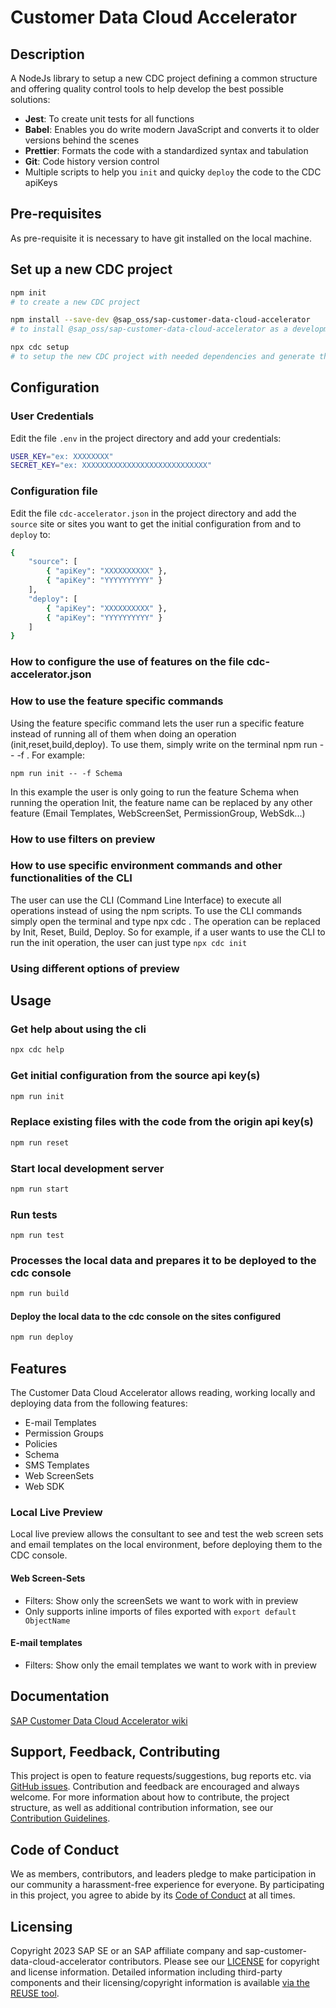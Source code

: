# Customer Data Cloud Accelerator

## Description <a id="description"></a>

A NodeJs library to setup a new CDC project defining a common structure and offering quality control tools to help develop the best possible solutions:

-   **Jest**: To create unit tests for all functions
-   **Babel**: Enables you do write modern JavaScript and converts it to older versions behind the scenes
-   **Prettier**: Formats the code with a standardized syntax and tabulation
-   **Git**: Code history version control
-   Multiple scripts to help you `init` and quicky `deploy` the code to the CDC apiKeys

## Pre-requisites <a id="requisites"></a>

As pre-requisite it is necessary to have git installed on the local machine.

## Set up a new CDC project <a id="setup"></a>

```sh
npm init
# to create a new CDC project

npm install --save-dev @sap_oss/sap-customer-data-cloud-accelerator
# to install @sap_oss/sap-customer-data-cloud-accelerator as a development dependency of the new project

npx cdc setup
# to setup the new CDC project with needed dependencies and generate the configuration files out of the box, to be able to use the different tools
```

## Configuration <a id="configuration"></a>

### User Credentials <a id="user-credentials"></a>

Edit the file `.env` in the project directory and add your credentials:

```sh
USER_KEY="ex: XXXXXXXX"
SECRET_KEY="ex: XXXXXXXXXXXXXXXXXXXXXXXXXXXX"
```

### Configuration file <a id="single-environment-configuration-file"></a>

Edit the file `cdc-accelerator.json` in the project directory and add the `source` site or sites you want to get the initial configuration from and to `deploy` to:

```sh
{
    "source": [
        { "apiKey": "XXXXXXXXXX" },
        { "apiKey": "YYYYYYYYYY" }
    ],
    "deploy": [
        { "apiKey": "XXXXXXXXXX" },
        { "apiKey": "YYYYYYYYYY" }
    ]
}
```

### How to configure the use of features on the file cdc-accelerator.json

### How to use the feature specific commands

Using the feature specific command lets the user run a specific feature instead of running all of them when doing an operation (init,reset,build,deploy).
To use them, simply write on the terminal npm run <operation> -- -f <feature>.
For example:

```
npm run init -- -f Schema
```

In this example the user is only going to run the feature Schema when running the operation Init, the feature name can be replaced by any other feature (Email Templates, WebScreenSet, PermissionGroup, WebSdk...)

### How to use filters on preview

### How to use specific environment commands and other functionalities of the CLI

The user can use the CLI (Command Line Interface) to execute all operations instead of using the npm scripts.
To use the CLI commands simply open the terminal and type npx cdc <operation>.
The operation can be replaced by Init, Reset, Build, Deploy.
So for example, if a user wants to use the CLI to run the init operation, the user can just type `npx cdc init`

### Using different options of preview

## Usage <a id="single-environment-usage"></a>

### Get help about using the cli <a id="single-environment-usage-help"></a>

```sh
npx cdc help
```

### Get initial configuration from the source api key(s) <a id="single-environment-usage-init"></a>

```sh
npm run init
```

### Replace existing files with the code from the origin api key(s) <a id="single-environment-usage-reset"></a>

```sh
npm run reset
```

### Start local development server <a id="single-environment-usage-start"></a>

```sh
npm run start
```

### Run tests <a id="single-environment-usage-test"></a>

```
npm run test
```

### Processes the local data and prepares it to be deployed to the cdc console <a id="single-environment-usage-build"></a>

```sh
npm run build
```

#### Deploy the local data to the cdc console on the sites configured <a id="single-environment-usage-deploy"></a>

```sh
npm run deploy
```

## Features <a id="features"></a>

The Customer Data Cloud Accelerator allows reading, working locally and deploying data from the following features:

-   E-mail Templates <a id="features-email-templates"></a>
-   Permission Groups <a id="features-permission-groups"></a>
-   Policies <a id="features-policies"></a>
-   Schema <a id="features-schema"></a>
-   SMS Templates <a id="features-sms-templates"></a>
-   Web ScreenSets <a id="features-webscreensets"></a>
-   Web SDK <a id="features-web-sdk"></a>

### Local Live Preview <a id="features-local-preview"></a>

Local live preview allows the consultant to see and test the web screen sets and email templates on the local environment, before deploying them to the CDC console.

#### Web Screen-Sets <a id="features-local-preview-web-screen-sets"></a>

-   Filters: Show only the screenSets we want to work with in preview
-   Only supports inline imports of files exported with `export default ObjectName`

#### E-mail templates <a id="features-local-preview-email-templates"></a>

-   Filters: Show only the email templates we want to work with in preview

## Documentation

[SAP Customer Data Cloud Accelerator wiki](https://github.com/SAP/sap-customer-data-cloud-accelerator/wiki)

## Support, Feedback, Contributing

This project is open to feature requests/suggestions, bug reports etc. via [GitHub issues](https://github.com/SAP/sap-customer-data-cloud-accelerator/issues). Contribution and feedback are encouraged and always welcome. For more information about how to contribute, the project structure, as well as additional contribution information, see our [Contribution Guidelines](CONTRIBUTING.md).

## Code of Conduct

We as members, contributors, and leaders pledge to make participation in our community a harassment-free experience for everyone. By participating in this project, you agree to abide by its [Code of Conduct](https://github.com/SAP/.github/blob/main/CODE_OF_CONDUCT.md) at all times.

## Licensing

Copyright 2023 SAP SE or an SAP affiliate company and sap-customer-data-cloud-accelerator contributors. Please see our [LICENSE](LICENSE) for copyright and license information. Detailed information including third-party components and their licensing/copyright information is available [via the REUSE tool](https://api.reuse.software/info/github.com/SAP/sap-customer-data-cloud-accelerator).
